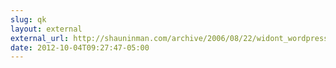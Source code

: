 ```yaml
---
slug: qk
layout: external
external_url: http://shauninman.com/archive/2006/08/22/widont_wordpress_plugin
date: 2012-10-04T09:27:47-05:00
---
```

